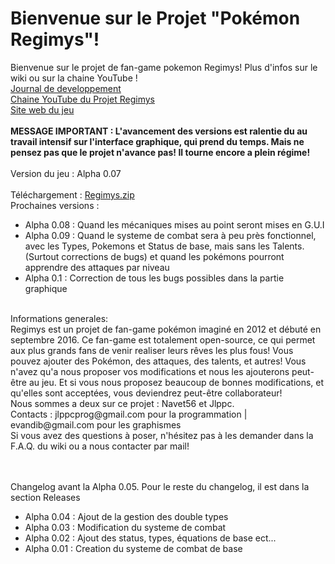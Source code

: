 # Bienvenue sur le Projet "Pokémon Regimys"!
Bienvenue sur le projet de fan-game pokemon Regimys! Plus d'infos sur le wiki ou sur la chaine YouTube !<br/>
<a href="https://github.com/jlppc/Projet-Pokemon-Regimys/wiki/Journal-du-developpement">Journal de developpement</a><br/>
<a href="https://www.youtube.com/channel/UC8qa9Z52pOHhZ1XjIoTa2kQ">Chaine YouTube du Projet Regimys</a><br/>
<a href="http://regimys.tk">Site web du jeu</a><br/><br/>
<strong><strong>MESSAGE IMPORTANT</strong> : L'avancement des versions est ralentie du au travail intensif sur l'interface graphique, qui prend du temps. Mais ne pensez pas que le projet n'avance pas! Il tourne encore a plein régime!</strong><br/>
<br/>Version du jeu : Alpha 0.07<br/><br/>
Téléchargement : <a href="https://github.com/jlppc/Projet-Pokemon-Regimys/releases/download/alpha-v0.07/Regimys.zip" >Regimys.zip</a><br/>
Prochaines versions :<ul>
<li>Alpha 0.08 : Quand les mécaniques mises au point seront mises en G.U.I</li>
<li>Alpha 0.09 : Quand le systeme de combat sera à peu près fonctionnel, avec les Types, Pokemons et Status de base, mais sans les Talents. (Surtout corrections de bugs) et quand les pokémons pourront apprendre des attaques par niveau</li>
<li>Alpha 0.1 : Correction de tous les bugs possibles dans la partie graphique</li></ul>
<br/>
Informations generales:<br/>
Regimys est un projet de fan-game pokémon imaginé en 2012 et débuté en septembre 2016. 
Ce fan-game est totalement open-source, ce qui permet aux plus grands fans de venir realiser leurs rêves les plus fous! 
Vous pouvez ajouter des Pokémon, des attaques, des talents, et autres! 
Vous n'avez qu'a nous proposer vos modifications et nous les ajouterons peut-être au jeu. 
Et si vous nous proposez beaucoup de bonnes modifications, et qu'elles sont acceptées, vous deviendrez peut-être collaborateur!<br/>
Nous sommes a deux sur ce projet : Navet56 et Jlppc.<br/>
Contacts : jlppcprog@gmail.com pour la programmation | evandib@gmail.com pour les graphismes<br/>
Si vous avez des questions à poser, n'hésitez pas à les demander dans la F.A.Q. du wiki ou a nous contacter par mail!<br/><br/><br/>

Changelog avant la Alpha 0.05. Pour le reste du changelog, il est dans la section Releases
<ul>
<li>Alpha 0.04 : Ajout de la gestion des double types</li>
<li>Alpha 0.03 : Modification du systeme de combat</li>
<li>Alpha 0.02 : Ajout des status, types, équations de base ect...</li>
<li>Alpha 0.01 : Creation du systeme de combat de base</li>
</ul>

